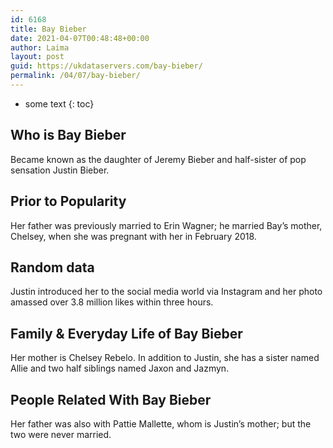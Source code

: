 ```yaml
---
id: 6168
title: Bay Bieber
date: 2021-04-07T00:48:48+00:00
author: Laima
layout: post
guid: https://ukdataservers.com/bay-bieber/
permalink: /04/07/bay-bieber/
---
```


* some text
{: toc}


## Who is Bay Bieber
                  
                  
                  
Became known as the daughter of Jeremy Bieber and half-sister of pop sensation Justin Bieber.
                  
              
            
              
            
                
                
                
## Prior to Popularity
                  
                  
                  
Her father was previously married to Erin Wagner; he married Bay&#8217;s mother, Chelsey, when she was pregnant with her in February 2018.
                  
              
            
              
            
                
                
                
## Random data
                  
                  
                  
Justin introduced her to the social media world via Instagram and her photo amassed over 3.8 million likes within three hours.
                  
              
            
              
            
                
                
                
## Family & Everyday Life of Bay Bieber
                  
                  
                  
Her mother is Chelsey Rebelo. In addition to Justin, she has a sister named Allie and two half siblings named Jaxon and Jazmyn. 
                  
              
            
              
            
                
                
                
## People Related With Bay Bieber
                  
                  
                  
Her father was also with Pattie Mallette, whom is Justin&#8217;s mother; but the two were never married. 
                  
              
            
              
            
                
              
            
              
              
            
            
              
            
          
          
          
